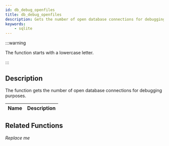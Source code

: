 ```yaml
---
id: db_debug_openfiles
title: db_debug_openfiles
description: Gets the number of open database connections for debugging purposes.
keywords:
    - sqlite
---
```


:::warning

The function starts with a lowercase letter.

:::

## Description

The function gets the number of open database connections for debugging purposes.

| Name | Description |
|------|-------------|

## Related Functions

*Replace me*
